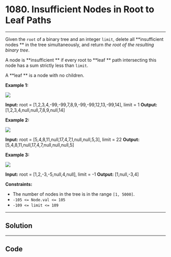 # 1080. Insufficient Nodes in Root to Leaf Paths

---

Given the `root` of a binary tree and an integer `limit`, delete all **insufficient nodes ** in the tree simultaneously, and return _the root of the resulting binary tree_.

A node is **insufficient ** if every root to **leaf ** path intersecting this node has a sum strictly less than `limit`.

A **leaf ** is a node with no children.

 

**Example 1:**

![](https://assets.leetcode.com/uploads/2019/06/05/insufficient-11.png)


**Input:** root = [1,2,3,4,-99,-99,7,8,9,-99,-99,12,13,-99,14], limit = 1
**Output:** [1,2,3,4,null,null,7,8,9,null,14]


**Example 2:**

![](https://assets.leetcode.com/uploads/2019/06/05/insufficient-3.png)


**Input:** root = [5,4,8,11,null,17,4,7,1,null,null,5,3], limit = 22
**Output:** [5,4,8,11,null,17,4,7,null,null,null,5]


**Example 3:**

![](https://assets.leetcode.com/uploads/2019/06/11/screen-shot-2019-06-11-at-83301-pm.png)


**Input:** root = [1,2,-3,-5,null,4,null], limit = -1
**Output:** [1,null,-3,4]


 

**Constraints:**

  * The number of nodes in the tree is in the range `[1, 5000]`.
  * `-105 <= Node.val <= 105`
  * `-109 <= limit <= 109`

---

## Solution



---

## Code
```python


```